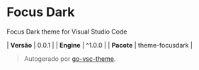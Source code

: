 # Focus Dark

Focus Dark theme for Visual Studio Code

| **Versão** | 0.0.1 |
| **Engine** | ^1.0.0 |
| **Pacote** | theme-focusdark |

> Autogerado por [go-vsc-theme](https://github.com/natalbu/go-vsc-theme).

